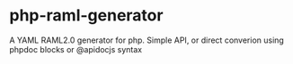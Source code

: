 # php-raml-generator
A YAML RAML2.0 generator for php. Simple API, or direct converion using phpdoc blocks or @apidocjs syntax

